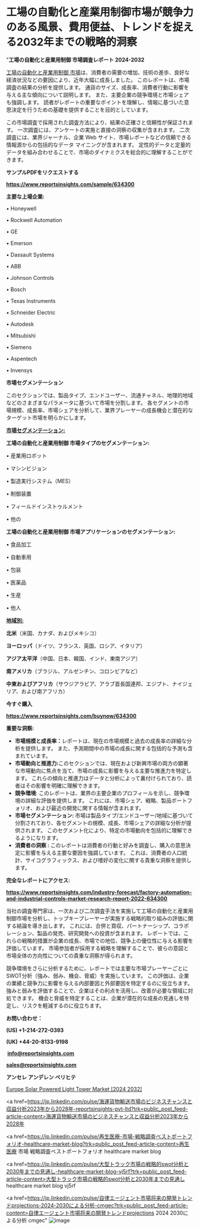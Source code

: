 # 工場の自動化と産業用制御市場が競争力のある風景、費用便益、トレンドを捉える2032年までの戦略的洞察

"<strong>工場の自動化と産業用制御 市場調査レポート 2024-2032</strong>

<a href=https://www.reportsinsights.com/sample/634300>工場の自動化と産業用制御 市場</a>は、消費者の需要の増加、技術の進歩、良好な経済状況などの要因により、近年大幅に成長しました。 このレポートは、市場調査の結果の分析を提供します。 通貨のサイズ、成長率、消費者行動に影響を与える主な傾向について説明します。 また、主要企業の競争環境と市場シェアも強調します。 読者がレポートの重要なポイントを理解し、情報に基づいた意思決定を行うための基礎を提供することを目的としています。

この市場調査で採用された調査方法により、結果の正確さと信頼性が保証されます。 一次調査には、アンケートの実施と直接の洞察の収集が含まれます。 二次調査には、業界ジャーナル、企業 Web サイト、市場レポートなどの信頼できる情報源からの包括的なデータ マイニングが含まれます。 定性的データと定量的データを組み合わせることで、市場のダイナミクスを総合的に理解することができます。

<strong><b>サンプルPDFをリクエストする</b></strong>

<a href=https://www.reportsinsights.com/sample/634300><strong><u>https://www.reportsinsights.com/sample/634300</u></strong></a>

<strong>主要な上場企業:</strong>

• Honeywell 

• Rockwell Automation 

• GE 

• Emerson 

• Dassault Systems 

• ABB 

• Johnson Controls 

• Bosch 

• Texas Instruments 

• Schneider Electric 

• Autodesk 

• Mitsubishi 

• Siemens 

• Aspentech 

• Invensys

<strong>市場セグメンテーション</strong>

このセクションでは、製品タイプ、エンドユーザー、流通チャネル、地理的地域などのさまざまなパラメータに基づいて市場を分割します。 各セグメントの市場規模、成長率、市場シェアを分析して、業界プレーヤーの成長機会と潜在的なターゲット市場を明らかにします。

<strong><u>市場セグメンテーション</u></strong><strong><u>:</u></strong>

<strong>工場の自動化と産業用制御 市場タイプのセグメンテーション:</strong>

• 産業用ロボット

• マシンビジョン

• 製造実行システム（MES）

• 制御装置

• フィールドインストゥルメント

• 他の

<strong>工場の自動化と産業用制御 市場アプリケーションのセグメンテーション:</strong>

• 食品加工

• 自動車用

• 包装

• 医薬品

• 生産

• 他人

<strong><u>地域別</u></strong><strong><u>:</u></strong>

<strong>北米</strong>（米国、カナダ、およびメキシコ）

<strong>ヨーロッパ</strong>（ドイツ、フランス、英国、ロシア、イタリア）

<strong>アジア太平洋</strong>（中国、日本、韓国、インド、東南アジア）

<strong>南アメリカ</strong>（ブラジル、アルゼンチン、コロンビアなど）

<strong>中東およびアフリカ</strong>（サウジアラビア、アラブ首長国連邦、エジプト、ナイジェリア、および南アフリカ）

<strong>今すぐ購入</strong>

<a href=https://www.reportsinsights.com/buynow/634300><strong><u>https://www.reportsinsights.com/buynow/634300</u></strong></a>

<strong>重要な洞察:</strong>
<ul>
  <li><strong>市場規模と成長率：</strong>レポートは、現在の市場規模と過去の成長率の詳細な分析を提供します。 また、予測期間中の市場の成長に関する包括的な予測も含まれています。</li>
  <li><strong>市場動向と推進力:</strong>このセクションでは、現在および新興市場の両方の顕著な市場動向に焦点を当て、市場の成長に影響を与える主要な推進力を特定します。 これらの傾向と推進力はデータと分析によって裏付けられており、読者はその影響を明確に理解できます。</li>
  <li><strong>競争環境</strong>: このレポートは、業界の主要企業のプロフィールを示し、競争環境の詳細な評価を提供します。 これには、市場シェア、戦略、製品ポートフォリオ、および最近の開発に関する情報が含まれます。</li>
  <li><strong>市場セグメンテーション: </strong>市場は製品タイプ/エンドユーザー/地域に基づいて分割されており、各セグメントの規模、成長、市場シェアの詳細な分析が提供されます。 このセグメント化により、特定の市場動向を包括的に理解できるようになります。</li>
  <li><strong>消費者の洞察 : </strong>このレポートは消費者の行動と好みを調査し、購入の意思決定に影響を与える主要な要因を強調しています。 これは、消費者の人口統計、サイコグラフィックス、および嗜好の変化に関する貴重な洞察を提供します。</li>
</ul>
<strong>完全なレポートにアクセス:</strong>

<a href=https://www.reportsinsights.com/industry-forecast/factory-automation-and-industrial-controls-market-research-report-2022-634300><strong><u><b>https://www.reportsinsights.com/industry-forecast/factory-automation-and-industrial-controls-market-research-report-2022-634300</b></u></strong></a>

当社の調査専門家は、一次および二次調査手法を実施して工場の自動化と産業用制御市場を分析し、トップキープレーヤーが実施する戦略的取り組みの評価に関する結論を導き出します。 これには、合併と買収、パートナーシップ、コラボレーション、製品の発売、研究開発への投資が含まれます。 レポートでは、これらの戦略的措置が企業の成長、市場での地位、競争上の優位性に与える影響を評価しています。 市場参加者が採用する戦略を理解することで、彼らの意図と市場全体の方向性についての貴重な洞察が得られます。

競争環境をさらに分析するために、レポートでは主要な市場プレーヤーごとにSWOT分析（強み、弱み、機会、脅威）を実施しています。 この評価は、企業の業績と競争力に影響を与える内部要因と外部要因を特定するのに役立ちます。 強みと弱みを評価することで、企業はその利点を活用し、改善が必要な領域に対処できます。 機会と脅威を特定することは、企業が潜在的な成長の見通しを特定し、リスクを軽減するのに役立ちます。

<strong>お問い合わせ：</strong>

<strong>(US) +1-214-272-0393</strong>

<strong>(UK) +44-20-8133-9198</strong>

<strong> </strong><a href=info@reportsinsights.com><strong><u>info@reportsinsights.com</u></strong></a>

<a href=sales@reportsinsights.com><strong><u>sales@reportsinsights.com</u></strong></a>

<strong>アンセレ アンデレン ベリヒテ</strong>

<a href=https://www.linkedin.com/pulse/europe-solar-powered-light-tower-market-in-depth-xsfrf/>Europe Solar Powered Light Tower Market [2024 2032]</a>

<a href=https://jp.linkedin.com/pulse/海運貨物輸送市場のビジネスチャンスと収益分析2023年から2028年-reportsinsights-pvt-ltd?trk=public_post_feed-article-content>海運貨物輸送市場のビジネスチャンスと収益分析2023年から2028年</a>

<a href=https://jp.linkedin.com/pulse/再生医療-市場-戦略調査ベストポートフォリオ-healthcare-market-blog?trk=public_post_feed-article-content>再生医療 市場 戦略調査ベストポートフォリオ healthcare market blog</a>

<a href=https://jp.linkedin.com/pulse/大型トラック市場の戦略的swot分析と2030年までの見通し-healthcare-market-blog-vj5rf?trk=public_post_feed-article-content>大型トラック市場の戦略的swot分析と2030年までの見通し healthcare market blog vj5rf</a>

<a href=https://jp.linkedin.com/pulse/自律エージェント市場将来の開発トレンドprojections-2024-2030による分析-cmgec?trk=public_post_feed-article-content>自律エージェント市場将来の開発トレンドprojections 2024 2030による分析 cmgec</a>"
![image](https://github.com/gayatrid12/RItrends/assets/158473851/3202cfe1-3daa-4ce9-b328-479956c33f64)
